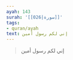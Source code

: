 ```yaml
---
ayah: 143
surah: '[[026|سورة]]'
tags:
- quran/ayah
text: إني لكم رسول أمين
---
```

> إني لكم رسول أمين
